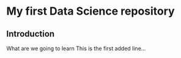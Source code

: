 # My first Data Science repository
## Introduction
What are we going to learn
This is the first added line...
